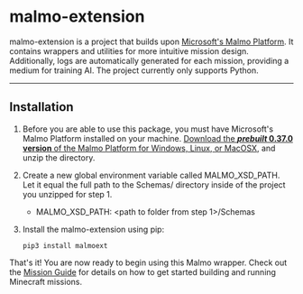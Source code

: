 # **malmo-extension** #

malmo-extension is a project that builds upon [Microsoft's Malmo Platform](https://github.com/Microsoft/malmo/). It contains wrappers and utilities for more intuitive mission design. Additionally, logs are automatically generated for each mission, providing a medium for training AI. The project currently only supports Python.

___
## **Installation** ##

1. Before you are able to use this package, you must have Microsoft's Malmo Platform installed on your machine. [Download the **_prebuilt_ 0.37.0 version** of the Malmo Platform for Windows, Linux, or MacOSX](https://github.com/Microsoft/malmo/releases), and unzip the directory.

2. Create a new global environment variable called MALMO_XSD_PATH. Let it equal the full path to the Schemas/ directory inside of the project you unzipped for step 1.
    - MALMO_XSD_PATH: \<path to folder from step 1\>/Schemas

3. Install the malmo-extension using pip:
    ```
    pip3 install malmoext
    ```

That's it! You are now ready to begin using this Malmo wrapper. Check out the [Mission Guide](https://github.com/NateRex/malmo-extension/tree/master/example_missions#malmo-extension-mission-guide) for details on how to get started building and running Minecraft missions.

